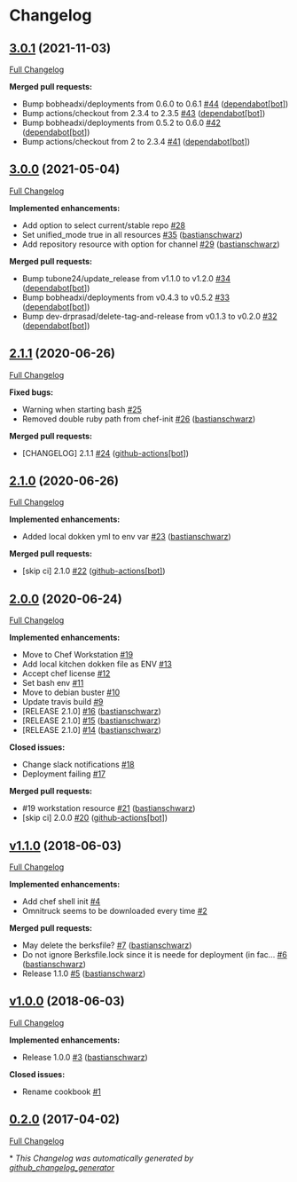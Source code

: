 # Changelog

## [3.0.1](https://github.com/codenamephp/chef.cookbook.chef/tree/3.0.1) (2021-11-03)

[Full Changelog](https://github.com/codenamephp/chef.cookbook.chef/compare/3.0.0...3.0.1)

**Merged pull requests:**

- Bump bobheadxi/deployments from 0.6.0 to 0.6.1 [\#44](https://github.com/codenamephp/chef.cookbook.chef/pull/44) ([dependabot[bot]](https://github.com/apps/dependabot))
- Bump actions/checkout from 2.3.4 to 2.3.5 [\#43](https://github.com/codenamephp/chef.cookbook.chef/pull/43) ([dependabot[bot]](https://github.com/apps/dependabot))
- Bump bobheadxi/deployments from 0.5.2 to 0.6.0 [\#42](https://github.com/codenamephp/chef.cookbook.chef/pull/42) ([dependabot[bot]](https://github.com/apps/dependabot))
- Bump actions/checkout from 2 to 2.3.4 [\#41](https://github.com/codenamephp/chef.cookbook.chef/pull/41) ([dependabot[bot]](https://github.com/apps/dependabot))

## [3.0.0](https://github.com/codenamephp/chef.cookbook.chef/tree/3.0.0) (2021-05-04)

[Full Changelog](https://github.com/codenamephp/chef.cookbook.chef/compare/2.1.1...3.0.0)

**Implemented enhancements:**

- Add option to select current/stable repo [\#28](https://github.com/codenamephp/chef.cookbook.chef/issues/28)
- Set unified\_mode true in all resources [\#35](https://github.com/codenamephp/chef.cookbook.chef/pull/35) ([bastianschwarz](https://github.com/bastianschwarz))
- Add repository resource with option for channel [\#29](https://github.com/codenamephp/chef.cookbook.chef/pull/29) ([bastianschwarz](https://github.com/bastianschwarz))

**Merged pull requests:**

- Bump tubone24/update\_release from v1.1.0 to v1.2.0 [\#34](https://github.com/codenamephp/chef.cookbook.chef/pull/34) ([dependabot[bot]](https://github.com/apps/dependabot))
- Bump bobheadxi/deployments from v0.4.3 to v0.5.2 [\#33](https://github.com/codenamephp/chef.cookbook.chef/pull/33) ([dependabot[bot]](https://github.com/apps/dependabot))
- Bump dev-drprasad/delete-tag-and-release from v0.1.3 to v0.2.0 [\#32](https://github.com/codenamephp/chef.cookbook.chef/pull/32) ([dependabot[bot]](https://github.com/apps/dependabot))

## [2.1.1](https://github.com/codenamephp/chef.cookbook.chef/tree/2.1.1) (2020-06-26)

[Full Changelog](https://github.com/codenamephp/chef.cookbook.chef/compare/2.1.0...2.1.1)

**Fixed bugs:**

- Warning when starting bash [\#25](https://github.com/codenamephp/chef.cookbook.chef/issues/25)
- Removed double ruby path from chef-init [\#26](https://github.com/codenamephp/chef.cookbook.chef/pull/26) ([bastianschwarz](https://github.com/bastianschwarz))

**Merged pull requests:**

- \[CHANGELOG\] 2.1.1 [\#24](https://github.com/codenamephp/chef.cookbook.chef/pull/24) ([github-actions[bot]](https://github.com/apps/github-actions))

## [2.1.0](https://github.com/codenamephp/chef.cookbook.chef/tree/2.1.0) (2020-06-26)

[Full Changelog](https://github.com/codenamephp/chef.cookbook.chef/compare/2.0.0...2.1.0)

**Implemented enhancements:**

- Added local dokken yml to env var [\#23](https://github.com/codenamephp/chef.cookbook.chef/pull/23) ([bastianschwarz](https://github.com/bastianschwarz))

**Merged pull requests:**

- \[skip ci\] 2.1.0 [\#22](https://github.com/codenamephp/chef.cookbook.chef/pull/22) ([github-actions[bot]](https://github.com/apps/github-actions))

## [2.0.0](https://github.com/codenamephp/chef.cookbook.chef/tree/2.0.0) (2020-06-24)

[Full Changelog](https://github.com/codenamephp/chef.cookbook.chef/compare/v1.1.0...2.0.0)

**Implemented enhancements:**

- Move to Chef Workstation [\#19](https://github.com/codenamephp/chef.cookbook.chef/issues/19)
- Add local kitchen dokken file as ENV [\#13](https://github.com/codenamephp/chef.cookbook.chef/issues/13)
- Accept chef license [\#12](https://github.com/codenamephp/chef.cookbook.chef/issues/12)
- Set bash env [\#11](https://github.com/codenamephp/chef.cookbook.chef/issues/11)
- Move to debian buster [\#10](https://github.com/codenamephp/chef.cookbook.chef/issues/10)
- Update travis build [\#9](https://github.com/codenamephp/chef.cookbook.chef/issues/9)
- \[RELEASE 2.1.0\] [\#16](https://github.com/codenamephp/chef.cookbook.chef/pull/16) ([bastianschwarz](https://github.com/bastianschwarz))
- \[RELEASE 2.1.0\] [\#15](https://github.com/codenamephp/chef.cookbook.chef/pull/15) ([bastianschwarz](https://github.com/bastianschwarz))
- \[RELEASE 2.1.0\] [\#14](https://github.com/codenamephp/chef.cookbook.chef/pull/14) ([bastianschwarz](https://github.com/bastianschwarz))

**Closed issues:**

- Change slack notifications [\#18](https://github.com/codenamephp/chef.cookbook.chef/issues/18)
- Deployment failing [\#17](https://github.com/codenamephp/chef.cookbook.chef/issues/17)

**Merged pull requests:**

- \#19 workstation resource [\#21](https://github.com/codenamephp/chef.cookbook.chef/pull/21) ([bastianschwarz](https://github.com/bastianschwarz))
- \[skip ci\] 2.0.0 [\#20](https://github.com/codenamephp/chef.cookbook.chef/pull/20) ([github-actions[bot]](https://github.com/apps/github-actions))

## [v1.1.0](https://github.com/codenamephp/chef.cookbook.chef/tree/v1.1.0) (2018-06-03)

[Full Changelog](https://github.com/codenamephp/chef.cookbook.chef/compare/v1.0.0...v1.1.0)

**Implemented enhancements:**

- Add chef shell init [\#4](https://github.com/codenamephp/chef.cookbook.chef/issues/4)
- Omnitruck seems to be downloaded every time [\#2](https://github.com/codenamephp/chef.cookbook.chef/issues/2)

**Merged pull requests:**

- May delete the berksfile? [\#7](https://github.com/codenamephp/chef.cookbook.chef/pull/7) ([bastianschwarz](https://github.com/bastianschwarz))
- Do not ignore Berksfile.lock since it is neede for deployment \(in fac… [\#6](https://github.com/codenamephp/chef.cookbook.chef/pull/6) ([bastianschwarz](https://github.com/bastianschwarz))
- Release 1.1.0 [\#5](https://github.com/codenamephp/chef.cookbook.chef/pull/5) ([bastianschwarz](https://github.com/bastianschwarz))

## [v1.0.0](https://github.com/codenamephp/chef.cookbook.chef/tree/v1.0.0) (2018-06-03)

[Full Changelog](https://github.com/codenamephp/chef.cookbook.chef/compare/0.2.0...v1.0.0)

**Implemented enhancements:**

- Release 1.0.0 [\#3](https://github.com/codenamephp/chef.cookbook.chef/pull/3) ([bastianschwarz](https://github.com/bastianschwarz))

**Closed issues:**

- Rename cookbook [\#1](https://github.com/codenamephp/chef.cookbook.chef/issues/1)

## [0.2.0](https://github.com/codenamephp/chef.cookbook.chef/tree/0.2.0) (2017-04-02)

[Full Changelog](https://github.com/codenamephp/chef.cookbook.chef/compare/ed26bc80681dad377dd45483e3efa1bcc6ef46d6...0.2.0)



\* *This Changelog was automatically generated by [github_changelog_generator](https://github.com/github-changelog-generator/github-changelog-generator)*
